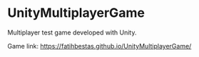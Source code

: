 # UnityMultiplayerGame
Multiplayer test game developed with Unity.

Game link: https://fatihbestas.github.io/UnityMultiplayerGame/
